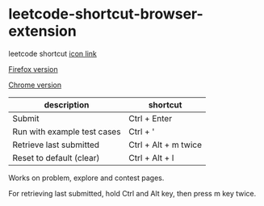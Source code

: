 # leetcode-shortcut-browser-extension
leetcode shortcut [icon link](https://icon-icons.com/icon/leetcode-logo/145113)
 	 
[Firefox version](https://addons.mozilla.org/en-US/firefox/addon/leetcode-shortcut/)

[Chrome version](https://chrome.google.com/webstore/detail/leetcode-shortcuts/ipdbhbmdmldjkdjfbkdnipjmokkinnci?hl=en-GB)

| description      | shortcut |
| ----------- | ----------- |
| Submit      | Ctrl + Enter         |
| Run with example test cases   | Ctrl + '     |
|Retrieve last submitted| Ctrl + Alt + m twice|
|Reset to default (clear)|Ctrl + Alt + l  |

Works on problem, explore and contest pages.

For retrieving last submitted, hold Ctrl and Alt key, then press m key twice.
